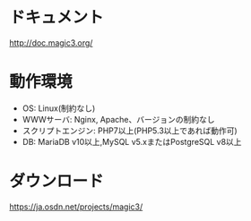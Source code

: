 # ドキュメント

http://doc.magic3.org/

# 動作環境

* OS: Linux(制約なし)
* WWWサーバ: Nginx, Apache、バージョンの制約なし
* スクリプトエンジン: PHP7以上(PHP5.3以上であれば動作可)
* DB: MariaDB v10以上,MySQL v5.xまたはPostgreSQL v8以上

# ダウンロード

https://ja.osdn.net/projects/magic3/

